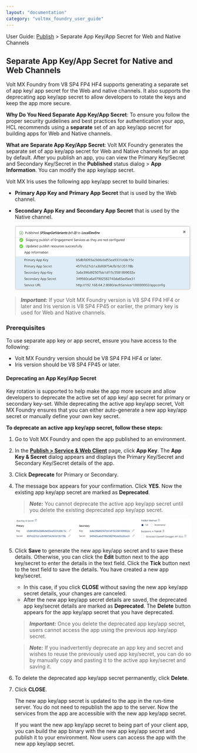 ```yaml
---
layout: "documentation"
category: "voltmx_foundry_user_guide"
---
```

                              

User Guide: [Publish](Publish.html) > Separate App Key/App Secret for Web and Native Channels

Separate App Key/App Secret for Native and Web Channels
-------------------------------------------------------

Volt MX  Foundry from V8 SP4 FP4 HF4 supports generating a separate set of app key/ app secret for the Web and native channels. It also supports the deprecating app key/app secret to allow developers to rotate the keys and keep the app more secure.

**Why Do You Need Separate App Key/App Secret**: To ensure you follow the proper security guidelines and best practices for authentication your app, HCL recommends using a **separate** set of an app key/app secret for building apps for Web and Native channels.

**What are Separate App Key/App Secret**: Volt MX Foundry generates the separate set of app key/app secret for Web and Native channels for an app by default. After you publish an app, you can view the Primary Key/Secret and Secondary Key/Secret in the **Published** status dialog > **App Information**. You can modify the app key/app secret.

Volt MX  Iris uses the following app key/app secret to build binaries:

*   **Primary App Key and** **Primary App Secret** that is used by the Web channel.
*   **Secondary App Key and** **Secondary App Secret** that is used by the Native channel.
    
    ![](Resources/Images/Publish_PrimarySecondaryKeys_359x183.png)
    

> **_Important:_** If your Volt MX Foundry version is V8 SP4 FP4 HF4 or later and Iris version is V8 SP4 FP45 or earlier, the primary key is used for Web and Native channels.  

### Prerequisites

To use separate app key or app secret, ensure you have access to the following:

*   Volt MX Foundry version should be V8 SP4 FP4 HF4 or later.
*   Iris version should be V8 SP4 FP45 or later.

#### Deprecating an App Key/App Secret

Key rotation is supported to help make the app more secure and allow developers to deprecate the active set of app key/ app secret for primary or secondary key-set. While deprecating the active app key/app secret, Volt MX Foundry ensures that you can either auto-generate a new app key/app secret or manually define your own key secret.

**To deprecate an active app key/app secret, follow these steps:**

1.  Go to Volt MX Foundry and open the app published to an environment.
2.  In the **[Publish > Service & Web Client](Publish.html)** page, click **App Key**. The **App Key & Secret** dialog appears and displays the Primary Key/Secret and Secondary Key/Secret details of the app.
3.  Click **Deprecate** for Primary or Secondary.
4.  The message box appears for your confirmation. Click **YES**. Now the existing app key/app secret are marked as **Deprecated**.
    
    > **_Note:_** You cannot deprecate the active app key/app secret until you delete the existing deprecated app key/app secret.
    
    ![](Resources/Images/DeprecateDeleteAppkKeySecret.png)
    
5.  Click **Save** to generate the new app key/app secret and to save these details. Otherwise, you can click the **Edit** button next to the app key/secret to enter the details in the text field. Click the **Tick** button next to the text field to save the details. You have created a new app key/secret.
    
    *   In this case, if you click **CLOSE** without saving the new app key/app secret details, your changes are canceled.
    *   After the new app key/app secret details are saved, the deprecated app key/secret details are marked as **Deprecated**. The **Delete** button appears for the app key/app secret that you have deprecated.
    
    > **_Important:_** Once you delete the deprecated app key/app secret, users cannot access the app using the previous app key/app secret.
    
    > **_Note:_** If you inadvertently deprecate an app key and secret and wishes to reuse the previously used app key/secret, you can do so by manually copy and pasting it to the active app key/secret and saving it.
    
6.  To delete the deprecated app key/app secret permanently, click **Delete**.
7.  Click **CLOSE**.
    
    The new app key/app secret is updated to the app in the run-time server. You do not need to republish the app to the server. Now the services from the app are accessible with the new app key/app secret.
    
    If you want the new app key/app secret to being part of your client app, you can build the app binary with the new app key/app secret and publish it to your environment. Now users can access the app with the new app key/app secret.

